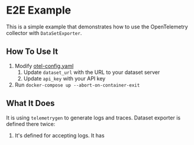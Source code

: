 # E2E Example

This is a simple example that demonstrates how to use the OpenTelemetry collector with `DataSetExporter`.

## How To Use It

1. Modify [otel-config.yaml](otel-config.yaml)
   1. Update `dataset_url` with the URL to your dataset server
   2. Update `api_key` with your API key
2. Run `docker-compose up --abort-on-container-exit`

## What It Does

It is using `telemetrygen` to generate logs and traces. Dataset exporter is defined there twice:
1. It's defined for accepting logs. It has 